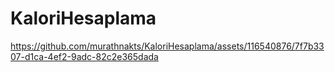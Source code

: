 # KaloriHesaplama

https://github.com/murathnakts/KaloriHesaplama/assets/116540876/7f7b3307-d1ca-4ef2-9adc-82c2e365dada

